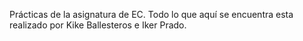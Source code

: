 Prácticas de la asignatura de EC. Todo lo que aquí se encuentra esta realizado por Kike Ballesteros e Iker Prado.